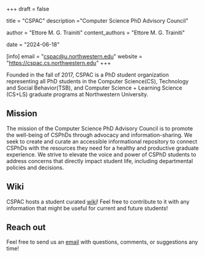 +++
draft = false

title = "CSPAC"
description ="Computer Science PhD Advisory Council"

author = "Ettore M. G. Trainiti"
content_authors = "Ettore M. G. Trainiti"

date = "2024-06-18"

[info]
email = "cspac@u.northwestern.edu"
website = "https://cspac.cs.northwestern.edu"
+++

Founded in the fall of 2017, CSPAC is a PhD student organization representing all PhD students in the Computer
      Science(CS),
      Technology and Social Behavior(TSB), and Computer Science + Learning Science (CS+LS) graduate programs at
      Northwestern University.

## Mission

The mission of the Computer Science PhD Advisory Council is to promote the well-being of CSPhDs through advocacy
      and information-sharing.
      We seek to create and curate an accessible informational repository to connect CSPhDs with the resources they need
      for a healthy and productive graduate experience.
      We strive to elevate the voice and power of CSPhD students to address concerns that directly impact student life,
      including departmental policies and decisions.

## Wiki

CSPAC hosts a student curated [wiki](https://github.com/nu-cspac/nu-cs/wiki)!
      Feel free to contribute to it with any information that might be useful for current and future students!

## Reach out

Feel free to send us an <a href="mailto:cspac@u.northwestern.edu">email</a> with questions, comments, or
      suggestions any time!
